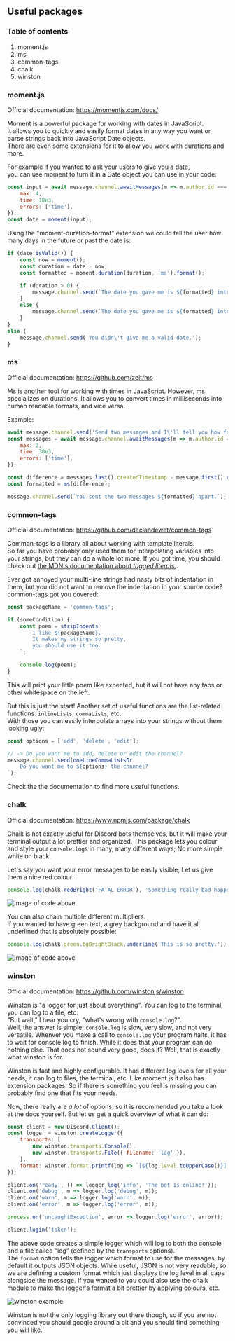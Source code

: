 ## Useful packages

### Table of contents

 1. moment.js
 2. ms
 3. common-tags
 4. chalk
 5. winston

### moment.js

<tip>Official documentation: https://momentjs.com/docs/</tip>

Moment is a powerful package for working with dates in JavaScript.  
It allows you to quickly and easily format dates in any way you want or parse strings back into JavaScript Date objects.  
There are even some extensions for it to allow you work with durations and more.

For example if you wanted to ask your users to give you a date,  
you can use moment to turn it in a Date object you can use in your code:

<!-- eslint-skip -->
```js
const input = await message.channel.awaitMessages(m => m.author.id === message.author.id, {
	max: 4,
	time: 10e3,
	errors: ['time'],
});
const date = moment(input);
```

Using the "moment-duration-format" extension we could tell the user how many days in the future or past the date is:

```js
if (date.isValid()) {
	const now = moment();
	const duration = date - now;
	const formatted = moment.duration(duration, 'ms').format();

	if (duration > 0) {
		message.channel.send(`The date you gave me is ${formatted} into the future.`);
	}
	else {
		message.channel.send(`The date you gave me is ${formatted} into the past.`);
	}
}
else {
	message.channel.send('You didn\'t give me a valid date.');
}
```

### ms

<tip>Official documentation: https://github.com/zeit/ms</tip>

Ms is another tool for working with times in JavaScript. However, ms specializes on durations.
It allows you to convert times in milliseconds into human readable formats, and vice versa.

Example:

<!-- eslint-skip -->
```js
await message.channel.send('Send two messages and I\'ll tell you how far apart you sent them.');
const messages = await message.channel.awaitMessages(m => m.author.id === message.author.id. {
	max: 2,
	time: 30e3,
	errors: ['time'],
});

const difference = messages.last().createdTimestamp - message.first().createdTimestamp();
const formatted = ms(difference);

message.channel.send(`You sent the two messages ${formatted} apart.`);
```

### common-tags

<tip>Official documentation: https://github.com/declandewet/common-tags</tip>

Common-tags is a library all about working with template literals.  
So far you have probably only used them for interpolating variables into your strings, but they can do a whole lot more.
If you got time, you should check out [the MDN's documentation about *tagged literals*.](https://developer.mozilla.org/en-US/docs/Web/JavaScript/Reference/Template_literals#Tagged_templates).

Ever got annoyed your multi-line strings had nasty bits of indentation in them,
but you did not want to remove the indentation in your source code?  
common-tags got you covered:

```js
const packageName = 'common-tags';

if (someCondition) {
	const poem = stripIndents`
		I like ${packageName}.
		It makes my strings so pretty,
		you should use it too.
	`;

	console.log(poem);
}
```

This will print your little poem like expected, but it will not have any tabs or other whitespace on the left.

But this is just the start! Another set of useful functions are the list-related functions:
`inlineLists`, `commaLists`, etc.  
With those you can easily interpolate arrays into your strings without them looking ugly:

```js
const options = ['add', 'delete', 'edit'];

// -> Do you want me to add, delete or edit the channel?
message.channel.send(oneLineCommaListsOr`
	Do you want me to ${options} the channel?
`);
```

Check the the documentation to find more useful functions.

### chalk

<tip>Official documentation: https://www.npmjs.com/package/chalk</tip>

Chalk is not exactly useful for Discord bots themselves, but it will make your terminal output a lot prettier and organized.
This package lets you colour and style your `console.log`s in many, many different ways; No more simple white on black.

Let's say you want your error messages to be easily visible; Let us give them a nice red colour:

```js
console.log(chalk.redBright('FATAL ERROR'), 'Something really bad happened!');
```

![image of code above](/assets/img/chalk-red.png)

You can also chain multiple different multipliers.  
If you wanted to have green text, a grey background and have it all underlined that is absolutely possible:

```js
console.log(chalk.green.bgBrightBlack.underline('This is so pretty.'));
```

![image of code above](/assets/img/chalk-ugly.png)

### winston

<tip>Official documentation: https://github.com/winstonjs/winston</tip>

Winston is "a logger for just about everything".
You can log to the terminal, you can log to a file, etc.  
"But wait," I hear you cry, "what's wrong with `console.log`?".  
Well, the answer is simple: `console.log` is slow, very slow, and not very versatile.
Whenver you make a call to `console.log` your program halts, it has to wait for console.log to finish.
While it does that your program can do nothing else. That does not sound very good, does it?
Well, that is exactly what winston is for.

Winston is fast and highly configurable. It has different log levels for all your needs, it can log to files, the terminal, etc.
Like moment.js it also has extension packages. So if there is something you feel is missing you can probably find one that fits your needs.

Now, there really are *a lot* of options, so it is recommended you take a look at the docs yourself.
But let us get a quick overview of what it can do:

```js
const client = new Discord.Client();
const logger = winston.createLogger({
	transports: [
		new winston.transports.Console(),
		new winston.transports.File({ filename: 'log' }),
	],
	format: winston.format.printf(log => `[${log.level.toUpperCase()}] - ${log.message}`),
});

client.on('ready', () => logger.log('info', 'The bot is online!'));
client.on('debug', m => logger.log('debug', m));
client.on('warn', m => logger.log('warn', m));
client.on('error', m => logger.log('error', m));

process.on('uncaughtException', error => logger.log('error', error));

client.login('token');
```

The above code creates a simple logger which will log to both the console and a file called "log" (defined by the `transports` options).  
The `format` option tells the logger which format to use for the messages, by default it outputs JSON objects.
While useful, JSON is not very readable, so we are defining a custom format which just displays the log level in all caps alongside the message.
If you wanted to you could also use the chalk module to make the logger's format a bit prettier by applying colours, etc.

![winston example](/assets/img/winston.png)

Winston is not the only logging library out there though, so if you are not convinced you should google around a bit and
you should find something you will like.
